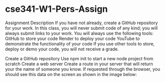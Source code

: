 # cse341-W1-Pers-Assign 
Assignment Description
If you have not already, create a GitHub repository for your work. In this class, you will never submit code of any kind; you will always submit links to your work. You will always use the following tools:
GitHub to store your code
Render to deploy your code
YouTube to demonstrate the functionality of your code
If you use other tools to store, deploy or demo your code, you will not receive a grade.

Create a GitHub repository
Use npm init to start a new node project from scratch
Create a web server
Create a route in your server that will return your the name of someone you know. If requested through the browser, you should see this data on the screen as shown in the image below:
